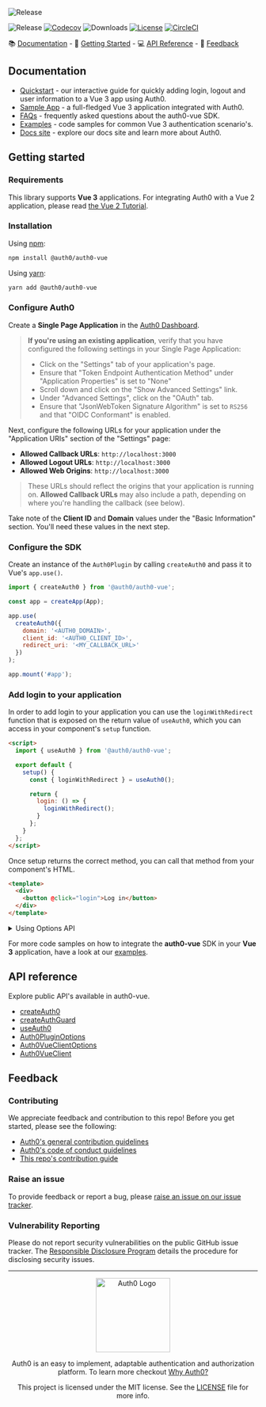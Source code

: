 ![Release](https://cdn.auth0.com/website/sdks/banners/auth0-vue-banner.png)

![Release](https://img.shields.io/npm/v/@auth0/auth0-vue)
[![Codecov](https://codecov.io/gh/auth0/auth0-vue/branch/main/graph/badge.svg)](https://codecov.io/gh/auth0/auth0-vue)
![Downloads](https://img.shields.io/npm/dw/@auth0/auth0-vue)
[![License](https://img.shields.io/:license-mit-blue.svg?style=flat)](https://opensource.org/licenses/MIT)
[![CircleCI](https://img.shields.io/circleci/build/github/auth0/auth0-vue)](https://circleci.com/gh/auth0/auth0-vue)

📚 [Documentation](#documentation) - 🚀 [Getting Started](#getting-started) - 💻 [API Reference](#api-reference) - 💬 [Feedback](#feedback)

## Documentation

- [Quickstart](https://auth0.com/docs/quickstart/spa/vuejs) - our interactive guide for quickly adding login, logout and user information to a Vue 3 app using Auth0.
- [Sample App](https://github.com/auth0-samples/auth0-vue-samples/tree/master/01-Login) - a full-fledged Vue 3 application integrated with Auth0.
- [FAQs](https://github.com/auth0/auth0-vue/tree/main/FAQ.md) - frequently asked questions about the auth0-vue SDK.
- [Examples](https://github.com/auth0/auth0-vue/tree/main/EXAMPLES.md) - code samples for common Vue 3 authentication scenario's.
- [Docs site](https://www.auth0.com/docs) - explore our docs site and learn more about Auth0.

## Getting started

### Requirements

This library supports **Vue 3** applications.
For integrating Auth0 with a Vue 2 application, please read [the Vue 2 Tutorial](https://github.com/auth0/auth0-vue/blob/main/tutorial/vue2-login.md).

### Installation

Using [npm](https://npmjs.org):

```sh
npm install @auth0/auth0-vue
```

Using [yarn](https://yarnpkg.com):

```sh
yarn add @auth0/auth0-vue
```

### Configure Auth0

Create a **Single Page Application** in the [Auth0 Dashboard](https://manage.auth0.com/#/applications).

> **If you're using an existing application**, verify that you have configured the following settings in your Single Page Application:
>
> - Click on the "Settings" tab of your application's page.
> - Ensure that "Token Endpoint Authentication Method" under "Application Properties" is set to "None"
> - Scroll down and click on the "Show Advanced Settings" link.
> - Under "Advanced Settings", click on the "OAuth" tab.
> - Ensure that "JsonWebToken Signature Algorithm" is set to `RS256` and that "OIDC Conformant" is enabled.

Next, configure the following URLs for your application under the "Application URIs" section of the "Settings" page:

- **Allowed Callback URLs**: `http://localhost:3000`
- **Allowed Logout URLs**: `http://localhost:3000`
- **Allowed Web Origins**: `http://localhost:3000`

> These URLs should reflect the origins that your application is running on. **Allowed Callback URLs** may also include a path, depending on where you're handling the callback (see below).

Take note of the **Client ID** and **Domain** values under the "Basic Information" section. You'll need these values in the next step.

### Configure the SDK

Create an instance of the `Auth0Plugin` by calling `createAuth0` and pass it to Vue's `app.use()`.

```js
import { createAuth0 } from '@auth0/auth0-vue';

const app = createApp(App);

app.use(
  createAuth0({
    domain: '<AUTH0_DOMAIN>',
    client_id: '<AUTH0_CLIENT_ID>',
    redirect_uri: '<MY_CALLBACK_URL>'
  })
);

app.mount('#app');
```

### Add login to your application

In order to add login to your application you can use the `loginWithRedirect` function that is exposed on the return value of `useAuth0`, which you can access in your component's `setup` function.

```html
<script>
  import { useAuth0 } from '@auth0/auth0-vue';

  export default {
    setup() {
      const { loginWithRedirect } = useAuth0();

      return {
        login: () => {
          loginWithRedirect();
        }
      };
    }
  };
</script>
```

Once setup returns the correct method, you can call that method from your component's HTML.

```html
<template>
  <div>
    <button @click="login">Log in</button>
  </div>
</template>
```

<details>
  <summary>Using Options API</summary>

```html
<template>
  <div>
    <button @click="login">Log in</button>
  </div>
</template>

<script>
  export default {
    methods: {
      login() {
        this.$auth0.loginWithRedirect();
      }
    }
  };
</script>
```

</details>

For more code samples on how to integrate the **auth0-vue** SDK in your **Vue 3** application, have a look at our [examples](https://github.com/auth0/auth0-vue/tree/main/EXAMPLES.md).

## API reference

Explore public API's available in auth0-vue.

- [createAuth0](https://auth0.github.io/auth0-vue/modules.html#createAuth0)
- [createAuthGuard](https://auth0.github.io/auth0-vue/modules.html#createAuthGuard)
- [useAuth0](https://auth0.github.io/auth0-vue/modules.html#useAuth0)
- [Auth0PluginOptions](https://auth0.github.io/auth0-vue/interfaces/Auth0PluginOptions.html)
- [Auth0VueClientOptions](https://auth0.github.io/auth0-vue/interfaces/Auth0VueClientOptions.html)
- [Auth0VueClient](https://auth0.github.io/auth0-vue/interfaces/Auth0VueClient.html)

## Feedback

### Contributing

We appreciate feedback and contribution to this repo! Before you get started, please see the following:

- [Auth0's general contribution guidelines](https://github.com/auth0/open-source-template/blob/master/GENERAL-CONTRIBUTING.md)
- [Auth0's code of conduct guidelines](https://github.com/auth0/open-source-template/blob/master/CODE-OF-CONDUCT.md)
- [This repo's contribution guide](https://github.com/auth0/auth0-vue/blob/main/CONTRIBUTING.md)

### Raise an issue

To provide feedback or report a bug, please [raise an issue on our issue tracker](https://github.com/auth0/auth0-vue/issues).

### Vulnerability Reporting

Please do not report security vulnerabilities on the public GitHub issue tracker. The [Responsible Disclosure Program](https://auth0.com/responsible-disclosure-policy) details the procedure for disclosing security issues.

---

<p align="center">
  <picture>
    <source media="(prefers-color-scheme: light)" srcset="https://cdn.auth0.com/website/sdks/logos/auth0_light_mode.png"   width="150">
    <source media="(prefers-color-scheme: dark)" srcset="https://cdn.auth0.com/website/sdks/logos//auth0_dark_mode.png" width="150">
    <img alt="Auth0 Logo" src="https://cdn.auth0.com/website/sdks/logos/auth0_light_mode.png" width="150">
  </picture>
</p>
<p align="center">Auth0 is an easy to implement, adaptable authentication and authorization platform. To learn more checkout <a href="https://auth0.com/why-auth0">Why Auth0?</a></p>
<p align="center">
This project is licensed under the MIT license. See the <a href="https://github.com/auth0/auth0-vue/blob/main/LICENSE"> LICENSE</a> file for more info.</p>
